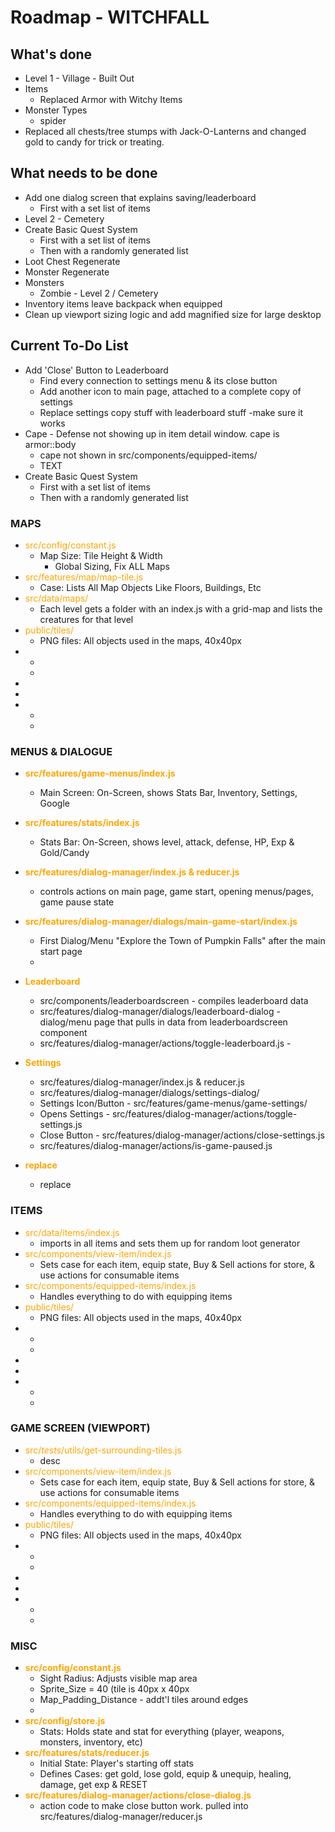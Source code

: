 # Roadmap - WITCHFALL

## What's done
- Level 1 - Village - Built Out
- Items
  - Replaced Armor with Witchy Items
- Monster Types
  - spider
- Replaced all chests/tree stumps with Jack-O-Lanterns and changed gold to candy for trick or treating.

## What needs to be done
- Add one dialog screen that explains saving/leaderboard
  - First with a set list of items
- Level 2 - Cemetery
- Create Basic Quest System
  - First with a set list of items
  - Then with a randomly generated list
- Loot Chest Regenerate
- Monster Regenerate
- Monsters
  - Zombie - Level 2 / Cemetery
- Inventory items leave backpack when equipped
- Clean up viewport sizing logic and add magnified size for large desktop

## Current To-Do List
- Add 'Close' Button to Leaderboard
  - Find every connection to settings menu & its close button
  - Add another icon to main page, attached to a complete copy of settings
  - Replace settings copy stuff with leaderboard stuff
  -make sure it works
- Cape - Defense not showing up in item detail window. cape is armor::body
  - cape not shown in src/components/equipped-items/
  - TEXT
- Create Basic Quest System
  - First with a set list of items
  - Then with a randomly generated list

### MAPS
- <span style="color:orange">src/config/constant.js</span>
  - Map Size: Tile Height & Width
    - Global Sizing, Fix ALL Maps
- <span style="color:orange">src/features/map/map-tile.js</span>
  - Case: Lists All Map Objects Like Floors, Buildings, Etc
- <span style="color:orange">src/data/maps/</span>
  - Each level gets a folder with an index.js with a grid-map and lists the creatures for that level
- <span style="color:orange">public/tiles/</span>
  - PNG files: All objects used in the maps, 40x40px
- 
    - 
  - 
- 
- 
- 
  - 
  - 

### MENUS & DIALOGUE
- <span style="color:orange"><b>src/features/game-menus/index.js</b></span>
  - Main Screen: On-Screen, shows Stats Bar, Inventory, Settings, Google
- <span style="color:orange"><b>src/features/stats/index.js</b></span>
  - Stats Bar: On-Screen, shows level, attack, defense, HP, Exp & Gold/Candy
- <span style="color:orange"><b>src/features/dialog-manager/index.js & reducer.js</b></span>
  - controls actions on main page, game start, opening menus/pages, game pause state
- <span style="color:orange"><b>src/features/dialog-manager/dialogs/main-game-start/index.js</b></span>
  - First Dialog/Menu "Explore the Town of Pumpkin Falls" after the main start page
  - 
- <span style="color:orange"><b>Leaderboard</b></span>
  - src/components/leaderboardscreen - compiles leaderboard data
  - src/features/dialog-manager/dialogs/leaderboard-dialog - dialog/menu page that pulls in data from leaderboardscreen component
  - src/features/dialog-manager/actions/toggle-leaderboard.js -  
  
- <span style="color:orange"><b>Settings</b></span>
  - src/features/dialog-manager/index.js & reducer.js
  - src/features/dialog-manager/dialogs/settings-dialog/
  - Settings Icon/Button - src/features/game-menus/game-settings/
  - Opens Settings - src/features/dialog-manager/actions/toggle-settings.js
  - Close Button - src/features/dialog-manager/actions/close-settings.js
  - src/features/dialog-manager/actions/is-game-paused.js


- <span style="color:orange"><b>replace</b></span>
  - replace

### ITEMS
- <span style="color:orange">src/data/items/index.js</span>
  - imports in all items and sets them up for random loot generator
- <span style="color:orange">src/components/view-item/index.js</span>
  - Sets case for each item, equip state, Buy & Sell actions for store, & use actions for consumable items
- <span style="color:orange">src/components/equipped-items/index.js</span>
  - Handles everything to do with equipping items
- <span style="color:orange">public/tiles/</span>
  - PNG files: All objects used in the maps, 40x40px
- 
    - 
  - 
- 
- 
- 
  - 
  - 

### GAME SCREEN (VIEWPORT)
- <span style="color:orange">src/_tests_/utils/get-surrounding-tiles.js</span>
  - desc
- <span style="color:orange">src/components/view-item/index.js</span>
  - Sets case for each item, equip state, Buy & Sell actions for store, & use actions for consumable items
- <span style="color:orange">src/components/equipped-items/index.js</span>
  - Handles everything to do with equipping items
- <span style="color:orange">public/tiles/</span>
  - PNG files: All objects used in the maps, 40x40px
- 
    - 
  - 
- 
- 
- 
  - 
  - 

### MISC
- <span style="color:orange"><b>src/config/constant.js</b></span>
  - Sight Radius: Adjusts visible map area
  - Sprite_Size = 40 (tile is 40px x 40px
  - Map_Padding_Distance - addt'l tiles around edges
  - 
- <span style="color:orange"><b>src/config/store.js</b></span>
  - Stats: Holds state and stat for everything (player, weapons, monsters, inventory, etc)
- <span style="color:orange"><b>src/features/stats/reducer.js</b></span>
  - Initial State: Player's starting off stats
  - Defines Cases: get gold, lose gold, equip & unequip, healing, damage, get exp & RESET
- <span style="color:orange"><b>src/features/dialog-manager/actions/close-dialog.js</b></span>
  - action code to make close button work. pulled into src/features/dialog-manager/reducer.js
